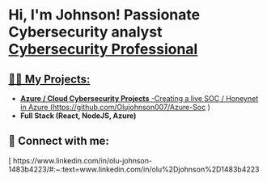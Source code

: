 <h1>Hi, I'm Johnson! Passionate Cybersecurity analyst <br/><a href="https://www.linkedin.com/in/olu-johnson-1483b4223/">Cybersecurity Professional</h1>

<h2>👨‍💻 My Projects:</h2>

- <b>Azure / Cloud Cybersecurity Projects</b>
  -Creating a live SOC / Honeynet in Azure (https://github.com/Olujohnson007/Azure-Soc )
- <b>Full Stack (React, NodeJS, Azure)</b>
  




<h2> 🤳 Connect with me:</h2>
[
https://www.linkedin.com/in/olu-johnson-1483b4223/#:~:text=www.linkedin.com/in/olu%2Djohnson%2D1483b4223



